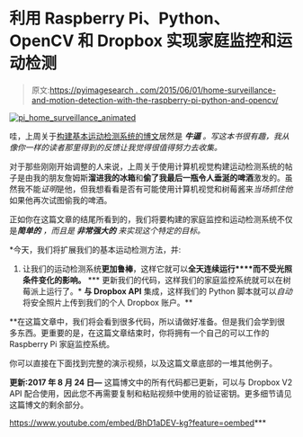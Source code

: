 # 利用 Raspberry Pi、Python、OpenCV 和 Dropbox 实现家庭监控和运动检测

> 原文:[https://pyimagesearch . com/2015/06/01/home-surveillance-and-motion-detection-with-the-raspberry-pi-python-and-opencv/](https://pyimagesearch.com/2015/06/01/home-surveillance-and-motion-detection-with-the-raspberry-pi-python-and-opencv/)

[![pi_home_surveillance_animated](../Images/73adc3f5e59de462eef98592a7564734.png)](https://pyimagesearch.com/wp-content/uploads/2015/05/pi_home_surveillance_animated.gif)

哇，上周关于[构建基本运动检测系统的博文](https://pyimagesearch.com/2015/05/25/basic-motion-detection-and-tracking-with-python-and-opencv/)居然是 ***牛逼*** *。写这本书很有趣，我从像你一样的读者那里得到的反馈让我觉得很值得努力去收集。*

对于那些刚刚开始调整的人来说，上周关于使用计算机视觉构建运动检测系统的帖子是由我的朋友詹姆斯**溜进我的冰箱**和**偷了我最后一瓶令人垂涎的啤酒**激发的。虽然我不能*证明*是他，但我想看看是否有可能使用计算机视觉和树莓酱来*当场抓住他*如果他再次试图偷我的啤酒。

正如你在这篇文章的结尾所看到的，我们将要构建的家庭监控和运动检测系统不仅是****简单的*** ，而且是 ***非常强大的*** 来实现这个特定的目标。*

 *今天，我们将扩展我们的基本运动检测方法，并:

1.  让我们的运动检测系统**更加鲁棒**，这样它就可以**全天连续运行****而不受光照条件变化的影响。**
***   更新我们的代码，这样我们的家庭监控系统就可以在树莓派上运行了。*   **与 Dropbox API** 集成，这样我们的 Python 脚本就可以*自动*将安全照片上传到我们的个人 Dropbox 账户。**

 **在这篇文章中，我们将会看到很多代码，所以请做好准备。但是我们会学到很多东西。更重要的是，在这篇文章结束时，你将拥有一个自己的可以工作的 Raspberry Pi 家庭监控系统。

你可以直接在下面找到完整的演示视频，以及这篇文章底部的一堆其他例子。

**更新:2017 年 8 月 24 日—** 这篇博文中的所有代码都已更新，可以与 Dropbox V2 API 配合使用，因此您不再需要复制和粘贴视频中使用的验证密钥。更多细节请见这篇博文的剩余部分。

<https://www.youtube.com/embed/BhD1aDEV-kg?feature=oembed>***